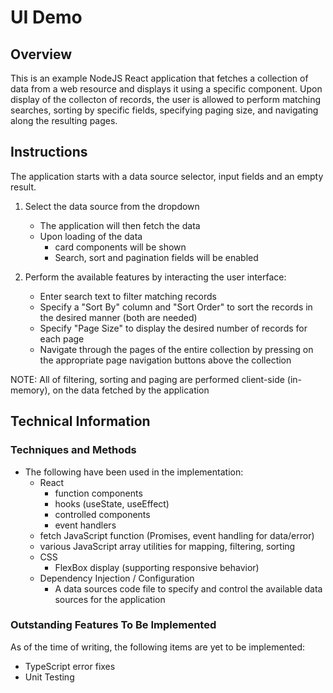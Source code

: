 # UI Demo

## Overview

This is an example NodeJS React application that fetches a collection of data from a web resource and displays it using a specific component.  Upon display of the collecton of records, the user is allowed to perform matching searches, sorting by specific fields, specifying paging size, and navigating along the resulting pages.

## Instructions

The application starts with a data source selector, input fields and an empty result.

1. Select the data source from the dropdown

    - The application will then fetch the data
    - Upon loading of the data
        - card components will be shown
        - Search, sort and pagination fields will be enabled

2. Perform the available features by interacting the user interface:

    - Enter search text to filter matching records
    - Specify a "Sort By" column and "Sort Order" to sort the records in the desired manner (both are needed)
    - Specify "Page Size" to display the desired number of records for each page
    - Navigate through the pages of the entire collection by pressing on the appropriate page navigation buttons above the collection

NOTE:
All of filtering, sorting and paging are performed client-side (in-memory), on the data fetched by the application

## Technical Information

### Techniques and Methods

- The following have been used in the implementation:
    - React
        - function components
        - hooks (useState, useEffect)
        - controlled components
        - event handlers
    - fetch JavaScript function (Promises, event handling for data/error)
    - various JavaScript array utilities for mapping, filtering, sorting
    - CSS
        - FlexBox display (supporting responsive behavior)
    - Dependency Injection / Configuration
        - A data sources code file to specify and control the available data sources for the application

### Outstanding Features To Be Implemented

As of the time of writing, the following items are yet to be implemented:

- TypeScript error fixes
- Unit Testing


